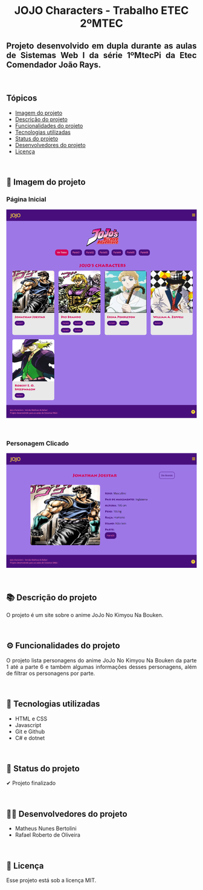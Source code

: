 <h1 align="center">JOJO Characters - Trabalho ETEC 2ºMTEC</h1>

<h2 align="justify">Projeto desenvolvido em dupla durante as aulas de Sistemas Web I da série 1ºMtecPi da Etec Comendador João Rays.</h2>

<br>

## Tópicos
- [Imagem do projeto](#img)
- [Descrição do projeto](#desc)
- [Funcionalidades do projeto](#func)
- [Tecnologias utilizadas](#tec)
- [Status do projeto](#status)  
- [Desenvolvedores do projeto](#devs)
- [Licença](#license)

<br>

<h2 id="img">👀 Imagem do projeto</h2>

<h3>Página Inicial</h3>

<p align="center">
  <img src=".github/preview1.png" alt="interface JoJo Characters Homepage">
</p>

<br>

<h3>Personagem Clicado</h3>

<p align="center">
  <img src=".github/preview2.png" alt="interface JoJo Characters Homepage">
</p>

<br>

<h2 id="desc">📚 Descrição do projeto</h2>

<p align="justify">
    O projeto é um site sobre o anime JoJo No Kimyou Na Bouken.
</p>

<br>

<h2 id="func">⚙ Funcionalidades do projeto</h2>

<p align="justify">
    O projeto lista personagens do anime JoJo No Kimyou Na Bouken da parte 1 até a parte 6 e também algumas informações desses personagens, além de filtrar os personagens por parte. 
</p>

<br>

<h2 id="tec">🚀 Tecnologias utilizadas</h2>

* HTML e CSS
* Javascript
* Git e Github
* C# e dotnet

<br>

<h2 id="status">🚧 Status do projeto</h2>

<p>✔ Projeto finalizado</p>

<br>

<h2 id="devs">👨‍💻 Desenvolvedores do projeto</h2>

* Matheus Nunes Bertolini
* Rafael Roberto de Oliveira

<br>

<h2 id="license">📝 Licença</h2>

Esse projeto está sob a licença MIT.
